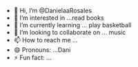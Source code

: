 - 👋 Hi, I’m @DanielaaRosales
- 👀 I’m interested in ...read books
- 🌱 I’m currently learning ... play basketball
- 💞️ I’m looking to collaborate on ... music
- 📫 How to reach me ...
- 😄 Pronouns: ...Dani
- ⚡ Fun fact: ... 

<!---
DanielaaRosales/DanielaaRosales is a ✨ special ✨ repository because its `README.md` (this file) appears on your GitHub profile.
You can click the Preview link to take a look at your changes.
--->
